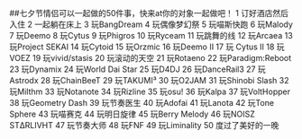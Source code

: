 ##七夕节情侣可以一起做的50件事，快来at你的对象一起做吧！
1 订好酒店然后入住
2 一起躺在床上
3 玩BangDream
4 玩偶像梦幻祭
5 玩喵斯快跑
6 玩Malody
7 玩Deemo
8 玩Cytus
9 玩Phigros
10 玩Ryceam
11 玩跳舞的线
12 玩Arcaea
13 玩Project SEKAI
14 玩Cytoid
15 玩Orzmic
16 玩Deemo II
17 玩 Cytus II
18 玩VOEZ
19 玩vivid/stasis
20 玩滚动的天空
21 玩Rotaeno
22 玩Paradigm:Reboot
23 玩Dynamix
24 玩World Dai Star
25 玩D4DJ
26 玩DanceRail3
27 玩Astrodx
28 玩ChainBeeT
29 玩TAKUMI³
30 玩O2JAM
31 玩Shinobi Slash
32 玩Milthm
33 玩Notanote
34 玩Rizline
35 玩osu!
36 玩Kalpa
37 玩VoltHopper
38 玩Geometry Dash
39 玩节奏医生
40 玩Adofai
41 玩Lanota
42 玩Tone Sphere
43 玩喵赛克
44 玩明日旋律
45 玩Berry Melody
46 玩NOISZ STΔRLIVHT
47 玩节奏大师
48 玩FNF
49 玩Liminality
50 度过了美好的一晚
